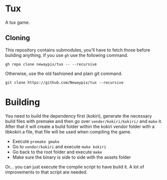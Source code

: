 # Tux

A tux game.

## Cloning

This repository contains submodules, you'll have to fetch those before building
anything. If you use `gh` use the following command.

`gh repo clone newaypix/tux -- --recursive`

Otherwise, use the old fashioned and plain git command.

`git clone https://github.com/Newaypix/tux --recursive`

# Building

You need to build the dependency first (kokiri), generate the necessary build
files with premake and then go over `vendor/kokiri/kokiri/` and `make` it. After
that it will create a build folder within the kokiri vendor folder with a
libkokiri.a file, that file will be used when compiling the game.

- Execute `premake gmake`
- Go to `vendor/kokiri` and execute `make kokiri`
- Go back to the root folder and execute `make`
- Make sure the binary is side to side with the assets folder

Or... you can just execute the compile script to have build it. A lot of
improvements to that script are needed. 